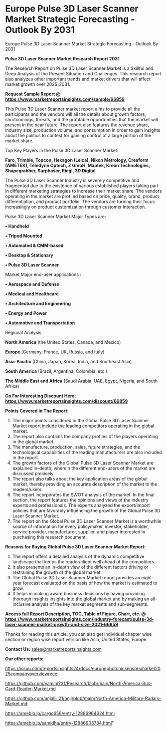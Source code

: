 # Europe Pulse 3D Laser Scanner Market Strategic Forecasting - Outlook By 2031
Europe Pulse 3D Laser Scanner Market Strategic Forecasting - Outlook By 2031

<strong>Pulse 3D Laser Scanner Market Research Report 2031</strong>

The Research Report on Pulse 3D Laser Scanner Market is a Skillful and Deep Analysis of the Present Situation and Challenges. This research report also analyzes other important trends and market drivers that will affect market growth over 2025-2031.

<strong>Request Sample Report @ <a href=https://www.marketreportsinsights.com/sample/66859>https://www.marketreportsinsights.com/sample/66859</a></strong>

This Pulse 3D Laser Scanner market report aims to provide all the participants and the vendors will all the details about growth factors, shortcomings, threats, and the profitable opportunities that the market will present in the near future. The report also features the revenue share, industry size, production volume, and consumption in order to gain insights about the politics to contest for gaining control of a large portion of the market share.

Top Key Players in the Pulse 3D Laser Scanner Market:

<strong>Faro, Trimble, Topcon, Hexagon (Leica), Nikon Metrology, Creaform (AMETEK), Teledyne Optech, Z GmbH, Maptek, Kreon Technologies, Shapegrabber, Surphaser, Riegl, 3D Digital</strong>

The Pulse 3D Laser Scanner Industry is severely competitive and fragmented due to the existence of various established players taking part in different marketing strategies to increase their market share. The vendors operating in the market are profiled based on price, quality, brand, product differentiation, and product portfolio. The vendors are turning their focus increasingly on product customization through customer interaction.

Pulse 3D Laser Scanner Market Major Types are:

<strong>• Handheld

• Tripod Mounted

• Automated & CMM-based

• Desktop & Stationary

• Pulse 3D Laser Scanner</strong>

Market Major end-user applications :

<strong>• Aerospace and Defense

• Medical and Healthcare

• Architecture and Engineering

• Energy and Power

• Automotive and Transportation</strong>

Regional Analysis

</u><strong><b>North America</b></strong> (the United States, Canada, and Mexico)

<strong><b>Europe </b></strong>(Germany, France, UK, Russia, and Italy)

<strong><b>Asia-Pacific</b></strong> (China, Japan, Korea, India, and Southeast Asia)

<strong><b>South America</b></strong> (Brazil, Argentina, Colombia, etc.)

<strong><b>The Middle East and Africa</b></strong> (Saudi Arabia, UAE, Egypt, Nigeria, and South Africa)

<strong>Go For Interesting Discount Here: <a href=https://www.marketreportsinsights.com/discount/66859>https://www.marketreportsinsights.com/discount/66859</a></strong>

<strong>Points Covered in The Report:</strong>
<ol>
  <li>The major points considered in the Global Pulse 3D Laser Scanner Market report include the leading competitors operating in the global market.</li>
  <li>The report also contains the company profiles of the players operating in the global market.</li>
  <li>The manufacture, production, sales, future strategies, and the technological capabilities of the leading manufacturers are also included in the report.</li>
  <li>The growth factors of the Global Pulse 3D Laser Scanner Market are explained in-depth, wherein the different end-users of the market are discussed precisely.</li>
  <li>The report also talks about the key application areas of the global market, thereby providing an accurate description of the market to the readers/users.</li>
  <li>The report incorporates the SWOT analysis of the market. In the final section, the report features the opinions and views of the industry experts and professionals. The experts analyzed the export/import policies that are favorably influencing the growth of the Global Pulse 3D Laser Scanner Market.</li>
  <li>The report on the Global Pulse 3D Laser Scanner Market is a worthwhile source of information for every policymaker, investor, stakeholder, service provider, manufacturer, supplier, and player interested in purchasing this research document.</li>
</ol>
<strong>Reasons for Buying Global Pulse 3D Laser Scanner Market Report:</strong>

<ol>
  <li>The report offers a detailed analysis of the dynamic competitive landscape that keeps the reader/client well ahead of the competitors.</li>
  <li>It also presents an in-depth view of the different factors driving or restraining the growth of the global market.</li>
  <li>The Global Pulse 3D Laser Scanner Market report provides an eight-year forecast evaluated on the basis of how the market is estimated to grow.</li>
  <li>It helps in making aware business decisions by having providing thorough insights insights into the global market and by making an all-inclusive analysis of the key market segments and sub-segments.</li>
</ol>
<strong>Access full Report Description, TOC, Table of Figure, Chart, etc. @ <a href=https://www.marketreportsinsights.com/industry-forecast/pulse-3d-laser-scanner-market-growth-and-size-2021-66859>https://www.marketreportsinsights.com/industry-forecast/pulse-3d-laser-scanner-market-growth-and-size-2021-66859</a></strong>


Thanks for reading this article; you can also get individual chapter wise section or region wise report version like Asia, United States, Europe.

<strong>Contact Us:</strong>
sales@marketreportsinsights.com

<strong>Our other reports:</strong>

<a href=https://issuu.com/reportsinsights24/docs/europephotonicsensorsmarket2025companyoverviewrece>https://issuu.com/reportsinsights24/docs/europephotonicsensorsmarket2025companyoverviewrece</a>

<a href=https://github.com/yamini231/Research/blob/main/North-America-Bus-Card-Reader-Market.md>https://github.com/yamini231/Research/blob/main/North-America-Bus-Card-Reader-Market.md</a>

<a href=https://github.com/anjaliiii21/anjj/blob/main/North-America-Military-Radars-Market.md>https://github.com/anjaliiii21/anjj/blob/main/North-America-Military-Radars-Market.md</a>

<a href=https://ameblo.jp/cargo656/entry-12886964624.html>https://ameblo.jp/cargo656/entry-12886964624.html</a>

<a href=https://ameblo.jp/samidha/entry-12886903734.html>https://ameblo.jp/samidha/entry-12886903734.html</a>"
